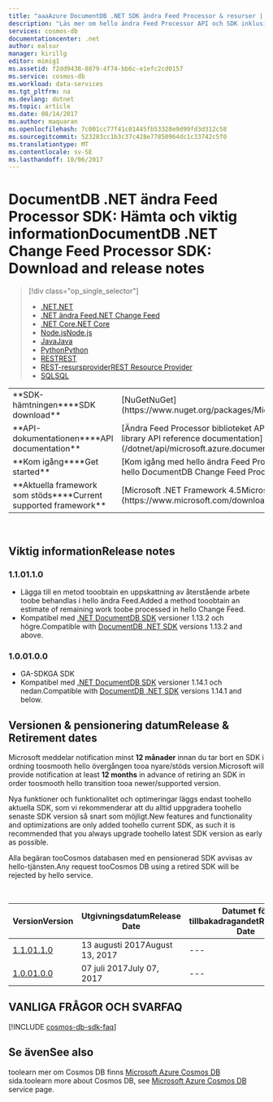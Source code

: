 ```yaml
---
title: "aaaAzure DocumentDB .NET SDK ändra Feed Processor & resurser | Microsoft Docs"
description: "Läs mer om hello ändra Feed Processor API och SDK inklusive frisläppningsdatum, tillbakadragning datum och ändringar mellan varje version av hello DocumentDB .NET SDK ändra Feed Processor."
services: cosmos-db
documentationcenter: .net
author: ealsur
manager: kirillg
editor: mimig1
ms.assetid: f2dd9438-8879-4f74-bb6c-e1efc2cd0157
ms.service: cosmos-db
ms.workload: data-services
ms.tgt_pltfrm: na
ms.devlang: dotnet
ms.topic: article
ms.date: 08/14/2017
ms.author: maquaran
ms.openlocfilehash: 7c001cc77f41c01445fb53328e9d99fd3d312c58
ms.sourcegitcommit: 523283cc1b3c37c428e77850964dc1c33742c5f0
ms.translationtype: MT
ms.contentlocale: sv-SE
ms.lasthandoff: 10/06/2017
---
```

# <a name="documentdb-net-change-feed-processor-sdk-download-and-release-notes"></a><span data-ttu-id="90484-103">DocumentDB .NET ändra Feed Processor SDK: Hämta och viktig information</span><span class="sxs-lookup"><span data-stu-id="90484-103">DocumentDB .NET Change Feed Processor SDK: Download and release notes</span></span>
> [!div class="op_single_selector"]
> * [<span data-ttu-id="90484-104">.NET</span><span class="sxs-lookup"><span data-stu-id="90484-104">.NET</span></span>](documentdb-sdk-dotnet.md)
> * [<span data-ttu-id="90484-105">.NET ändra Feed</span><span class="sxs-lookup"><span data-stu-id="90484-105">.NET Change Feed</span></span>](documentdb-sdk-dotnet-changefeed.md)
> * [<span data-ttu-id="90484-106">.NET Core</span><span class="sxs-lookup"><span data-stu-id="90484-106">.NET Core</span></span>](documentdb-sdk-dotnet-core.md)
> * [<span data-ttu-id="90484-107">Node.js</span><span class="sxs-lookup"><span data-stu-id="90484-107">Node.js</span></span>](documentdb-sdk-node.md)
> * [<span data-ttu-id="90484-108">Java</span><span class="sxs-lookup"><span data-stu-id="90484-108">Java</span></span>](documentdb-sdk-java.md)
> * [<span data-ttu-id="90484-109">Python</span><span class="sxs-lookup"><span data-stu-id="90484-109">Python</span></span>](documentdb-sdk-python.md)
> * [<span data-ttu-id="90484-110">REST</span><span class="sxs-lookup"><span data-stu-id="90484-110">REST</span></span>](https://docs.microsoft.com/rest/api/documentdb/)
> * [<span data-ttu-id="90484-111">REST-resursprovider</span><span class="sxs-lookup"><span data-stu-id="90484-111">REST Resource Provider</span></span>](https://docs.microsoft.com/rest/api/documentdbresourceprovider/)
> * [<span data-ttu-id="90484-112">SQL</span><span class="sxs-lookup"><span data-stu-id="90484-112">SQL</span></span>](https://msdn.microsoft.com/library/azure/dn782250.aspx)
> 
> 

<table>

<tr><td><span data-ttu-id="90484-113">**SDK-hämtningen**</span><span class="sxs-lookup"><span data-stu-id="90484-113">**SDK download**</span></span></td><td>[<span data-ttu-id="90484-114">NuGet</span><span class="sxs-lookup"><span data-stu-id="90484-114">NuGet</span></span>](https://www.nuget.org/packages/Microsoft.Azure.DocumentDB.ChangeFeedProcessor/)</td></tr>

<tr><td><span data-ttu-id="90484-115">**API-dokumentationen**</span><span class="sxs-lookup"><span data-stu-id="90484-115">**API documentation**</span></span></td><td>[<span data-ttu-id="90484-116">Ändra Feed Processor biblioteket API-referensdokumentation</span><span class="sxs-lookup"><span data-stu-id="90484-116">Change Feed Processor library API reference documentation</span></span>](/dotnet/api/microsoft.azure.documents.changefeedprocessor?view=azure-dotnet)</td></tr>

<tr><td><span data-ttu-id="90484-117">**Kom igång**</span><span class="sxs-lookup"><span data-stu-id="90484-117">**Get started**</span></span></td><td>[<span data-ttu-id="90484-118">Kom igång med hello ändra Feed Processor .NET DocumentDB SDK</span><span class="sxs-lookup"><span data-stu-id="90484-118">Get started with hello DocumentDB Change Feed Processor .NET SDK</span></span>](change-feed.md)</td></tr>

<tr><td><span data-ttu-id="90484-119">**Aktuella framework som stöds**</span><span class="sxs-lookup"><span data-stu-id="90484-119">**Current supported framework**</span></span></td><td>[<span data-ttu-id="90484-120">Microsoft .NET Framework 4.5</span><span class="sxs-lookup"><span data-stu-id="90484-120">Microsoft .NET Framework 4.5</span></span>](https://www.microsoft.com/download/details.aspx?id=30653)</td></tr>
</table></br>

## <a name="release-notes"></a><span data-ttu-id="90484-121">Viktig information</span><span class="sxs-lookup"><span data-stu-id="90484-121">Release notes</span></span>

### <a name="a-name110110"></a><span data-ttu-id="90484-122"><a name="1.1.0"/>1.1.0</span><span class="sxs-lookup"><span data-stu-id="90484-122"><a name="1.1.0"/>1.1.0</span></span>
* <span data-ttu-id="90484-123">Lägga till en metod tooobtain en uppskattning av återstående arbete toobe behandlas i hello ändra Feed.</span><span class="sxs-lookup"><span data-stu-id="90484-123">Added a method tooobtain an estimate of remaining work toobe processed in hello Change Feed.</span></span>
* <span data-ttu-id="90484-124">Kompatibel med [.NET DocumentDB SDK](documentdb-sdk-dotnet.md) versioner 1.13.2 och högre.</span><span class="sxs-lookup"><span data-stu-id="90484-124">Compatible with [DocumentDB .NET SDK](documentdb-sdk-dotnet.md) versions 1.13.2 and above.</span></span>

### <a name="a-name100100"></a><span data-ttu-id="90484-125"><a name="1.0.0"/>1.0.0</span><span class="sxs-lookup"><span data-stu-id="90484-125"><a name="1.0.0"/>1.0.0</span></span>
* <span data-ttu-id="90484-126">GA-SDK</span><span class="sxs-lookup"><span data-stu-id="90484-126">GA SDK</span></span>
* <span data-ttu-id="90484-127">Kompatibel med [.NET DocumentDB SDK](documentdb-sdk-dotnet.md) versioner 1.14.1 och nedan.</span><span class="sxs-lookup"><span data-stu-id="90484-127">Compatible with [DocumentDB .NET SDK](documentdb-sdk-dotnet.md) versions 1.14.1 and below.</span></span>

## <a name="release--retirement-dates"></a><span data-ttu-id="90484-128">Versionen & pensionering datum</span><span class="sxs-lookup"><span data-stu-id="90484-128">Release & Retirement dates</span></span>
<span data-ttu-id="90484-129">Microsoft meddelar notification minst **12 månader** innan du tar bort en SDK i ordning toosmooth hello övergången tooa nyare/stöds version.</span><span class="sxs-lookup"><span data-stu-id="90484-129">Microsoft will provide notification at least **12 months** in advance of retiring an SDK in order toosmooth hello transition tooa newer/supported version.</span></span>

<span data-ttu-id="90484-130">Nya funktioner och funktionalitet och optimeringar läggs endast toohello aktuella SDK, som vi rekommenderar att du alltid uppgradera toohello senaste SDK version så snart som möjligt.</span><span class="sxs-lookup"><span data-stu-id="90484-130">New features and functionality and optimizations are only added toohello current SDK, as such it is recommended that you always upgrade toohello latest SDK version as early as possible.</span></span> 

<span data-ttu-id="90484-131">Alla begäran tooCosmos databasen med en pensionerad SDK avvisas av hello-tjänsten.</span><span class="sxs-lookup"><span data-stu-id="90484-131">Any request tooCosmos DB using a retired SDK will be rejected by hello service.</span></span>

<br/>

| <span data-ttu-id="90484-132">Version</span><span class="sxs-lookup"><span data-stu-id="90484-132">Version</span></span> | <span data-ttu-id="90484-133">Utgivningsdatum</span><span class="sxs-lookup"><span data-stu-id="90484-133">Release Date</span></span> | <span data-ttu-id="90484-134">Datumet för tillbakadragandet</span><span class="sxs-lookup"><span data-stu-id="90484-134">Retirement Date</span></span> |
| --- | --- | --- |
| [<span data-ttu-id="90484-135">1.1.0</span><span class="sxs-lookup"><span data-stu-id="90484-135">1.1.0</span></span>](#1.1.0) |<span data-ttu-id="90484-136">13 augusti 2017</span><span class="sxs-lookup"><span data-stu-id="90484-136">August 13, 2017</span></span> |--- |
| [<span data-ttu-id="90484-137">1.0.0</span><span class="sxs-lookup"><span data-stu-id="90484-137">1.0.0</span></span>](#1.0.0) |<span data-ttu-id="90484-138">07 juli 2017</span><span class="sxs-lookup"><span data-stu-id="90484-138">July 07, 2017</span></span> |--- |


## <a name="faq"></a><span data-ttu-id="90484-139">VANLIGA FRÅGOR OCH SVAR</span><span class="sxs-lookup"><span data-stu-id="90484-139">FAQ</span></span>
[!INCLUDE [cosmos-db-sdk-faq](../../includes/cosmos-db-sdk-faq.md)]

## <a name="see-also"></a><span data-ttu-id="90484-140">Se även</span><span class="sxs-lookup"><span data-stu-id="90484-140">See also</span></span>
<span data-ttu-id="90484-141">toolearn mer om Cosmos DB finns [Microsoft Azure Cosmos DB](https://azure.microsoft.com/services/cosmos-db/) sida.</span><span class="sxs-lookup"><span data-stu-id="90484-141">toolearn more about Cosmos DB, see [Microsoft Azure Cosmos DB](https://azure.microsoft.com/services/cosmos-db/) service page.</span></span> 

